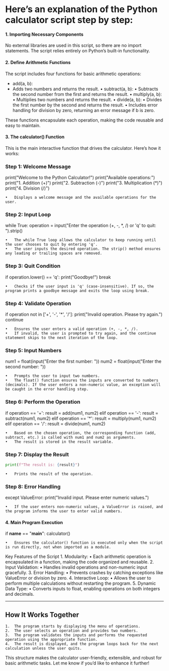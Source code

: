# Here’s an explanation of the Python calculator script step by step:

#### 1. Importing Necessary Components

No external libraries are used in this script, so there are no import statements. The script relies entirely on Python’s built-in functionality.

#### 2. Define Arithmetic Functions

The script includes four functions for basic arithmetic operations:
- add(a, b):
- Adds two numbers and returns the result.
	•	subtract(a, b):
	•	Subtracts the second number from the first and returns the result.
	•	multiply(a, b):
	•	Multiplies two numbers and returns the result.
	•	divide(a, b):
	•	Divides the first number by the second and returns the result.
	•	Includes error handling for division by zero, returning an error message if b is zero.

These functions encapsulate each operation, making the code reusable and easy to maintain.

#### 3. The calculator() Function

This is the main interactive function that drives the calculator. Here’s how it works:

### Step 1: Welcome Message

print("Welcome to the Python Calculator!")
print("Available operations:")
print("1. Addition (+)")
print("2. Subtraction (-)")
print("3. Multiplication (*)")
print("4. Division (/)")

	•	Displays a welcome message and the available operations for the user.

### Step 2: Input Loop

while True:
    operation = input("Enter the operation (+, -, *, /) or 'q' to quit: ").strip()

	•	The while True loop allows the calculator to keep running until the user chooses to quit by entering 'q'.
	•	The user inputs the desired operation. The strip() method ensures any leading or trailing spaces are removed.

### Step 3: Quit Condition

if operation.lower() == 'q':
    print("Goodbye!")
    break

	•	Checks if the user input is 'q' (case-insensitive). If so, the program prints a goodbye message and exits the loop using break.

### Step 4: Validate Operation

if operation not in ['+', '-', '*', '/']:
    print("Invalid operation. Please try again.")
    continue

	•	Ensures the user enters a valid operation (+, -, *, /).
	•	If invalid, the user is prompted to try again, and the continue statement skips to the next iteration of the loop.

### Step 5: Input Numbers

num1 = float(input("Enter the first number: "))
num2 = float(input("Enter the second number: "))

	•	Prompts the user to input two numbers.
	•	The float() function ensures the inputs are converted to numbers (decimals). If the user enters a non-numeric value, an exception will be caught in the error handling step.

### Step 6: Perform the Operation

if operation == '+':
    result = add(num1, num2)
elif operation == '-':
    result = subtract(num1, num2)
elif operation == '*':
    result = multiply(num1, num2)
elif operation == '/':
    result = divide(num1, num2)

	•	Based on the chosen operation, the corresponding function (add, subtract, etc.) is called with num1 and num2 as arguments.
	•	The result is stored in the result variable.

### Step 7: Display the Result
```py
print(f"The result is: {result}")
```
	•	Prints the result of the operation.

### Step 8: Error Handling

except ValueError:
    print("Invalid input. Please enter numeric values.")

	•	If the user enters non-numeric values, a ValueError is raised, and the program informs the user to enter valid numbers.

#### 4. Main Program Execution

if __name__ == "__main__":
    calculator()

	•	Ensures the calculator() function is executed only when the script is run directly, not when imported as a module.

Key Features of the Script
	1.	Modularity:
	•	Each arithmetic operation is encapsulated in a function, making the code organized and reusable.
	2.	Input Validation:
	•	Handles invalid operations and non-numeric input gracefully.
	3.	Error Handling:
	•	Prevents crashes by catching exceptions like ValueError or division by zero.
	4.	Interactive Loop:
	•	Allows the user to perform multiple calculations without restarting the program.
	5.	Dynamic Data Type:
	•	Converts inputs to float, enabling operations on both integers and decimals.

---
## How It Works Together
	1.	The program starts by displaying the menu of operations.
	2.	The user selects an operation and provides two numbers.
	3.	The program validates the inputs and performs the requested operation using the appropriate function.
	4.	The result is displayed, and the program loops back for the next calculation unless the user quits.

This structure makes the calculator user-friendly, extensible, and robust for basic arithmetic tasks. Let me know if you’d like to enhance it further!
